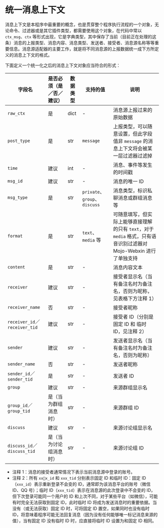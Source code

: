 # 统一消息上下文

消息上下文是本程序中最重要的概念，也是贯穿整个程序执行流程的一个对象，无论命令、过滤器或是其它插件类型，都需要使用这个对象，在代码中常以 `ctx_msg`、`ctx` 等形式出现，它是字典类型，其中保存了当前（目前正在处理的这条）消息的上报类型、消息内容、消息类型、发送者、接受者、消息源名称等等重要信息。消息源适配器的主要工作，就是将不同消息源的上报数据统一成下方所定义的消息上下文的格式。

下面定义一个统一化之后的消息上下文对象应当符合的形式：

| 字段名                          | 是否必须（是／否／建议） | 数据类型 | 支持的值                        | 说明                                       |
| ---------------------------- | ------------ | ---- | --------------------------- | ---------------------------------------- |
| `raw_ctx`                    | 是            | dict | -                           | 消息源上报过来的原始数据                             |
| `post_type`                  | 是            | str  | `message`                   | 上报类型，可以随意设置，但此字段值非 `message` 的消息上下文将会被某一层过滤器过滤掉 |
| `time`                       | 建议           | int  | -                           | 消息、事件等发生的时间戳                             |
| `msg_id`                     | 建议           | str  | -                           | 消息的唯一 ID                                 |
| `msg_type`                   | 是            | str  | `private`、`group`、`discuss` | 消息类型，标识私聊消息或群组消息等                        |
| `format`                     | 是            | str  | `text`、`media` 等            | 可随意填写，但实际上能够直接理解的只有 `text`，对于 `media` 格式，只有语音识别过滤器对 Mojo-Webxin 进行了单独支持 |
| `content`                    | 是            | str  | -                           | 消息内容文本                                   |
| `receiver`                   | 建议           | str  | -                           | 接受者显示名（当有备注名时为备注名，否则为昵称，见表格下方注释 1）       |
| `receiver_name`              | 否            | str  | -                           | 接受者昵称                                    |
| `receiver_id`／`receiver_tid` | 建议           | str  | -                           | 接受者 ID（分别是固定 ID 和 临时 ID，见注释 2）           |
| `sender`                     | 建议           | str  | -                           | 发送者显示名（当有备注名时为备注名，否则为昵称）                 |
| `sender_name`                | 否            | str  | -                           | 发送者昵称                                    |
| `sender_id`／`sender_tid`     | 是            | str  | -                           | 发送者 ID                                   |
| `group`                      | 建议           | str  | -                           | 来源群组显示名                                  |
| `group_id`／`group_tid`       | 是（当为群组消息时）   | str  | -                           | 来源群组 ID                                  |
| `discuss`                    | 建议           | str  | -                           | 来源讨论组显示名                                 |
| `discuss_id`／`discuss_tid`   | 是（当为讨论组消息时）  | str  | -                           | 来源讨论组 ID                                 |

- 注释 1：消息的接受者通常情况下表示当前消息源中登录的账号。
- 注释 2：所有 `xxx_id` 和 `xxx_tid` 分别表示固定 ID 和临时 ID：固定 ID（`xxx_id`）表示重新登录不会变的 ID，通常即为该消息平台的账号（微信 ID、QQ 号）；临时 ID（`xxx_tid`）表示在消息源的此次登录中不会变的 ID，但下次登录可能同一个用户的 ID 和上次不同，对于某些平台（如微信），可能有时完全无法获取到固定 ID，此时临时 ID 将成为发送消息时的重要依据。当没有（或无法获取）固定 ID 时，可将固定 ID 置空，如果同时也没有临时 ID，将意味着程序可能无法回复消息（因为没有任何能够唯一标记消息来源的值），当有固定 ID 没有临时 ID 时，应直接将临时 ID 设置为和固定 ID 相同。
